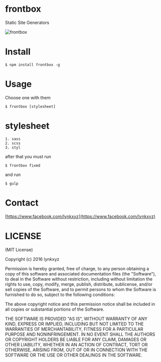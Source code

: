 # frontbox
Static Site Generators

![frontbox](http://i.imgur.com/vZTp0QW.png)

# Install
`$ npm install frontbox -g`

# Usage
Choose one with them

    $ frontbox [stylesheet]

# stylesheet

    1. sass
    2. scss
    3. styl


after that you must run

    $ frontbox fixmd

and run

    $ gulp

# Contact

[https://www.facebook.com/lynkxyz](https://www.facebook.com/lynkxyz)

# LICENSE
(MIT License)

Copyright (c) 2016 lynkxyz

Permission is hereby granted, free of charge, to any person obtaining a copy of this software and associated documentation files (the "Software"), to deal in the Software without restriction, including without limitation the rights to use, copy, modify, merge, publish, distribute, sublicense, and/or sell copies of the Software, and to permit persons to whom the Software is furnished to do so, subject to the following conditions:

The above copyright notice and this permission notice shall be included in all copies or substantial portions of the Software.

THE SOFTWARE IS PROVIDED "AS IS", WITHOUT WARRANTY OF ANY KIND, EXPRESS OR IMPLIED, INCLUDING BUT NOT LIMITED TO THE WARRANTIES OF MERCHANTABILITY, FITNESS FOR A PARTICULAR PURPOSE AND NONINFRINGEMENT. IN NO EVENT SHALL THE AUTHORS OR COPYRIGHT HOLDERS BE LIABLE FOR ANY CLAIM, DAMAGES OR OTHER LIABILITY, WHETHER IN AN ACTION OF CONTRACT, TORT OR OTHERWISE, ARISING FROM, OUT OF OR IN CONNECTION WITH THE SOFTWARE OR THE USE OR OTHER DEALINGS IN THE SOFTWARE.
